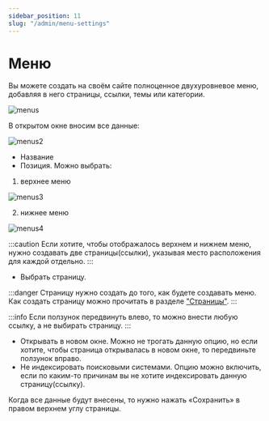 ```yaml
---
sidebar_position: 11
slug: "/admin/menu-settings"
---
```


# Меню

Вы можете создать на своём сайте полноценное двухуровневое меню, добавляя в него страницы, ссылки, темы или категории.

![menus](/img/menus.png)

В открытом окне вносим все данные:

![menus2](/img/menus2.png)

- Название
- Позиция. Можно выбрать:

1. верхнее меню

![menus3](/img/menus3.png)

2. нижнее меню

![menus4](/img/menus4.png)

:::caution
Если хотите, чтобы отображалось верхнем и нижнем меню, нужно создавать две страницы(ссылки), указывая место расположения для каждой отдельно.
:::

- Выбрать страницу.

:::danger
Страницу нужно создать до того, как будете создавать меню. Как создать страницу можно прочитать в разделе ["Страницы"](https://docs.2x2forum.ru/admin/pages).
:::

:::info
Если ползунок передвинуть влево, то можно внести любую ссылку, а не выбирать страницу.
:::

- Открывать в новом окне. Можно не трогать данную опцию, но если хотите, чтобы страница открывалась в новом окне, то передвиньте ползунок вправо.
- Не индексировать поисковыми системами. Опцию можно включить, если по каким-то причинам вы не хотите индексировать данную страницу(ссылку).

Когда все данные будут внесены, то нужно нажать «Сохранить» в правом верхнем углу страницы.
